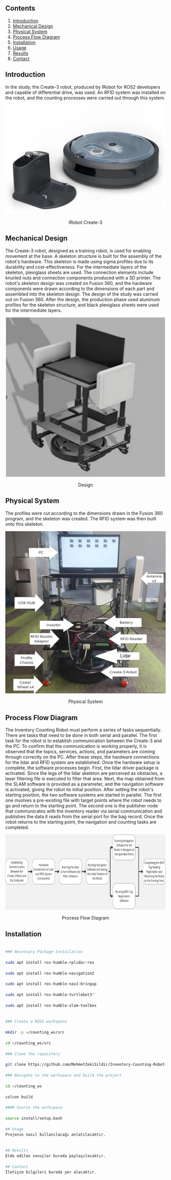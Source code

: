 ## Contents
1. [Introduction](#introduction)
2. [Mechanical Design](#mechanical-design)
3. [Physical System](#physical-system)
4. [Process Flow Diagram](#process-flow-diagram)
5. [Installation](#installation)
6. [Usage](#usage)
7. [Results](#results)
8. [Contact](#contact)

## Introduction
In the study, the Create-3 robot, produced by IRobot for ROS2 developers and capable of differential drive, was used. An RFID system was installed on the robot, and the counting processes were carried out through this system.
<p align="center">
  <img src="images/IRobot_Create-3.jpg" alt="IRobot Create-3" />
</p>
<p align="center">IRobot Create-3</p>

## Mechanical Design ##
The Create-3 robot, designed as a training robot, is used for enabling movement at the base. A skeleton structure is built for the assembly of the robot's hardware. This skeleton is made using sigma profiles due to its durability and cost-effectiveness. For the intermediate layers of the skeleton, plexiglass sheets are used. The connection elements include knurled nuts and connection components produced with a 3D printer. The robot's skeleton design was created on Fusion 360, and the hardware components were drawn according to the dimensions of each part and assembled into the skeleton design.
The design of the study was carried out on Fusion 360. After the design, the production phase used aluminum profiles for the skeleton structure, and black plexiglass sheets were used for the intermediate layers.
<p align="center">
  <img src="images/Design.jpg" alt="IRobot Create-3" />
</p>
<p align="center">Design</p>

## Physical System ##
The profiles were cut according to the dimensions drawn in the Fusion 360 program, and the skeleton was created. The RFID system was then built onto this skeleton.
<p align="center">
  <img src="images/inventory_robot.jpg" alt="IRobot Create-3" />
</p>
<p align="center">Physical System</p>

## Process Flow Diagram
The Inventory Counting Robot must perform a series of tasks sequentially. There are tasks that need to be done in both serial and parallel. The first task for the robot is to establish communication between the Create-3 and the PC. To confirm that the communication is working properly, it is observed that the topics, services, actions, and parameters are coming through correctly on the PC. After these steps, the hardware connections for the lidar and RFID system are established. Once the hardware setup is complete, the software processes begin. First, the lidar driver package is activated. Since the legs of the lidar skeleton are perceived as obstacles, a laser filtering file is executed to filter that area. Next, the map obtained from the SLAM software is provided as a parameter, and the navigation software is activated, giving the robot its initial position. After setting the robot's starting position, the two software systems are started in parallel. The first one involves a pre-existing file with target points where the robot needs to go and return to the starting point. The second one is the publisher node that communicates with the inventory reader via serial communication and publishes the data it reads from the serial port for the bag record. Once the robot returns to the starting point, the navigation and counting tasks are completed.
<p align="center">
  <img src="images/Counting_Flow_ Diagram.jpg"/>
</p>
<p align="center">Process Flow Diagram</p>

## Installation

```bash

### Necessary Package Installation 

sudo apt install ros-humble-rplidar-ros

sudo apt install ros-humble-navigation2

sudo apt install ros-humble-nav2-bringup

sudo apt install ros-humble-turtlebot3*

sudo apt install ros-humble-slam-toolbox


### Create a ROS2 workspace

mkdir -p ~/counting_ws/src

cd ~/counting_ws/src

### Clone the repository

git clone https://github.com/MehmetZekiSildir/Inventory-Counting-Robot-with-ROS2.git

### Navigate to the workspace and build the project

cd ~/counting_ws

colcon build

#### Source the workspace

source install/setup.bash

## Usage
Projenin nasıl kullanılacağı anlatılacaktır.


## Results
Elde edilen sonuçlar burada paylaşılacaktır.

## Contact
İletişim bilgileri burada yer alacaktır.
